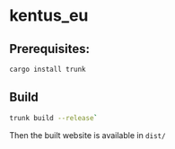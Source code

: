 # kentus_eu

## Prerequisites:

```bash
cargo install trunk
```

## Build

```bash
trunk build --release`
```

Then the built website is available in `dist/`
